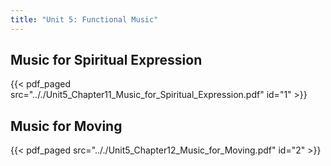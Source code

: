 ```yaml
---
title: "Unit 5: Functional Music"
---
```


## Music for Spiritual Expression

{{< pdf_paged src=".././Unit5_Chapter11_Music_for_Spiritual_Expression.pdf" id="1" >}}

## Music for Moving

{{< pdf_paged src=".././Unit5_Chapter12_Music_for_Moving.pdf" id="2" >}}

